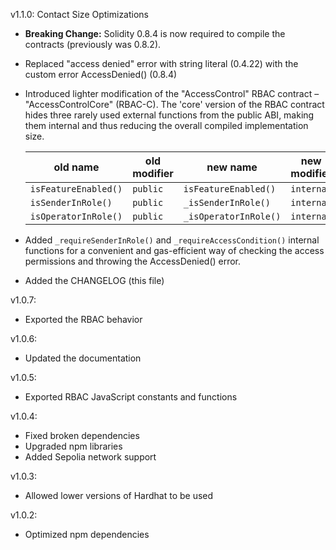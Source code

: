 v1.1.0: Contact Size Optimizations

- __Breaking Change:__ Solidity 0.8.4 is now required to compile the contracts (previously was 0.8.2).
- Replaced "access denied" error with string literal (0.4.22) with the custom error AccessDenied() (0.8.4)
- Introduced lighter modification of the "AccessControl" RBAC contract – "AccessControlCore" (RBAC-C).
  The 'core' version of the RBAC contract hides three rarely used external functions from the public ABI,
  making them internal and thus reducing the overall compiled implementation size.

  | old name             | old modifier | new name              | new modifier |
  |----------------------|--------------|-----------------------|--------------|
  | `isFeatureEnabled()` | `public`     | `isFeatureEnabled()`  | `internal`   |
  | `isSenderInRole()`   | `public`     | `_isSenderInRole()`   | `internal`   |
  | `isOperatorInRole()` | `public`     | `_isOperatorInRole()` | `internal`   |

- Added `_requireSenderInRole()` and `_requireAccessCondition()` internal functions for a convenient and gas-efficient
  way of checking the access permissions and throwing the AccessDenied() error.
- Added the CHANGELOG (this file)

v1.0.7:
- Exported the RBAC behavior

v1.0.6:
- Updated the documentation

v1.0.5:
- Exported RBAC JavaScript constants and functions

v1.0.4:
- Fixed broken dependencies
- Upgraded npm libraries
- Added Sepolia network support

v1.0.3:
- Allowed lower versions of Hardhat to be used

v1.0.2:
- Optimized npm dependencies
